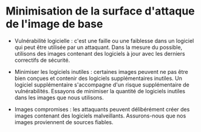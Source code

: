 # Minimisation de la surface d'attaque de l'image de base
- Vulnérabilité logicielle : c'est une faille ou une faiblesse dans un logiciel qui peut être utilisée par un attaquant. Dans la mesure du possible, utilisons des images contenant des logiciels à jour avec les derniers correctifs de sécurité.

- Minimiser les logiciels inutiles : certaines images peuvent ne pas être bien conçues et contenir des logiciels supplémentaires inutiles. Un logiciel supplémentaire s'accompagne d'un risque supplémentaire de vulnérabilités. Essayons de minimiser la quantité de logiciels inutiles dans les images que nous utilisons.

- Images compromises : les attaquants peuvent délibérément créer des images contenant des logiciels malveillants. Assurons-nous que nos images proviennent de sources fiables.